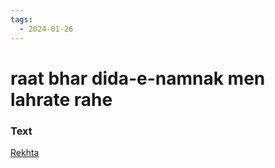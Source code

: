 ```yaml
---
tags:
  - 2024-01-26
---
```

# raat bhar dida-e-namnak men lahrate rahe

### Text
[Rekhta](https://www.rekhta.org/nazms/intizaar-makhdoom-mohiuddin-nazms?lang=ur)


